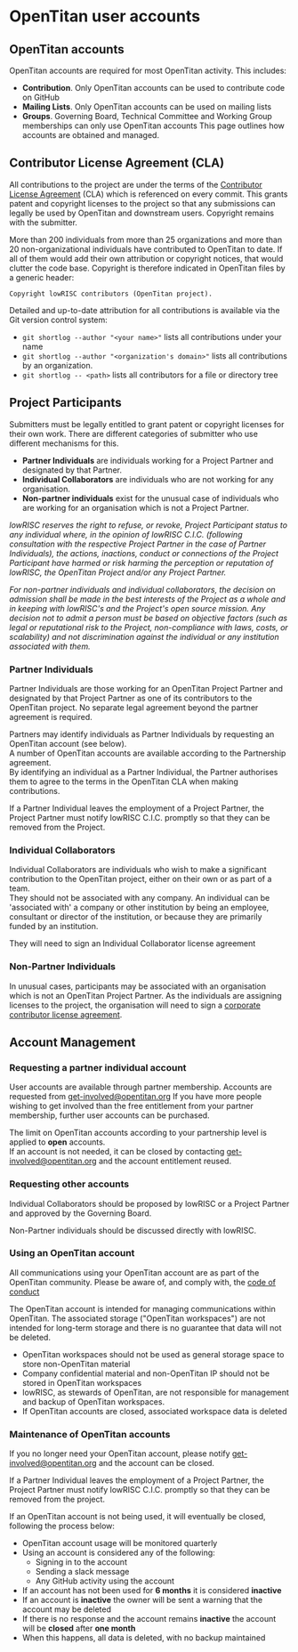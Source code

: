 # OpenTitan user accounts

## OpenTitan accounts
OpenTitan accounts are required for most OpenTitan activity.
This includes:
- **Contribution**.  Only OpenTitan accounts can be used to contribute code on GitHub
- **Mailing Lists**.  Only OpenTitan accounts can be used on mailing lists
- **Groups**.  Governing Board, Technical Committee and Working Group memberships can only use OpenTitan accounts
This page outlines how accounts are obtained and managed.

## Contributor License Agreement (CLA)

All contributions to the project are under the terms of the [Contributor License Agreement](https://github.com/lowRISC/opentitan/blob/master/CLA) (CLA) which is referenced on every commit.
This grants patent and copyright licenses to the project so that any submissions can legally be used by OpenTitan and downstream users.
Copyright remains with the submitter.  

More than 200 individuals from more than 25 organizations and more than 20 non-organizational individuals have contributed to OpenTitan to date. 
If all of them would add their own attribution or copyright notices, that would clutter the code base.
Copyright is therefore indicated in OpenTitan files by a generic header:

`Copyright lowRISC contributors (OpenTitan project).`

Detailed and up-to-date attribution for all contributions is available via the Git version control system:
- `git shortlog --author "<your name>"` lists all contributions under your name
- `git shortlog --author "<organization's domain>"` lists all contributions by an organization.
- `git shortlog -- <path>` lists all contributors for a file or directory tree

## Project Participants

Submitters must be legally entitled to grant patent or copyright licenses for their own work.
There are different categories of submitter who use different mechanisms for this.

- **Partner Individuals** are individuals working for a Project Partner and designated by that Partner.
- **Individual Collaborators** are individuals who are not working for any organisation.
- **Non-partner individuals** exist for the unusual case of individuals who are working for an organisation which is not a Project Partner.

*lowRISC reserves the right to refuse, or revoke, Project Participant status to any individual where, in the opinion of lowRISC C.I.C. (following consultation with the respective Project Partner in the case of Partner Individuals),* 
*the actions, inactions, conduct or connections of the Project Participant have harmed or risk harming the perception or reputation of lowRISC, the OpenTitan Project and/or any Project Partner.*

*For non-partner individuals and individual collaborators, the decision on admission shall be made in the best interests of the Project as a whole and in keeping with lowRISC's and the Project's open source mission.*
*Any decision not to admit a person must be based on objective factors (such as legal or reputational risk to the Project, non-compliance with laws, costs, or scalability)* 
*and not discrimination against the individual or any institution associated with them.*

### Partner Individuals

Partner Individuals are those working for an OpenTitan Project Partner and designated by that Project Partner as one of its contributors to the OpenTitan project.
No separate legal agreement beyond the partner agreement is required.

Partners may identify individuals as Partner Individuals by requesting an OpenTitan account (see below).  
A number of OpenTitan accounts are available according to the Partnership agreement.   
By identifying an individual as a Partner Individual, the Partner authorises them to agree to the terms in the OpenTitan CLA when making contributions.

If a Partner Individual leaves the employment of a Project Partner, the Project Partner must notify lowRISC C.I.C. promptly so that they can be removed from the Project.  

### Individual Collaborators

Individual Collaborators are individuals who wish to make a significant contribution to the OpenTitan project, either on their own or as part of a team.  
They should not be associated with any company.
An individual can be 'associated with' a company or other institution by being an employee, consultant or director of the institution, or because they are primarily funded by an institution.

They will need to sign an Individual Collaborator license agreement

### Non-Partner Individuals

In unusual cases, participants may be associated with an organisation which is not an OpenTitan Project Partner.
As the individuals are assigning licenses to the project, the organisation will need to sign a [corporate contributor license agreement](./corporate_cla.txt).

## Account Management

### Requesting a partner individual account
User accounts are available through partner membership.
Accounts are requested from get-involved@opentitan.org
If you have more people wishing to get involved than the free entitlement from your partner membership, further user accounts can be purchased. 

The limit on OpenTitan accounts according to your partnership level is applied to **open** accounts.  
If an account is not needed, it can be closed by contacting get-involved@opentitan.org and the account entitlement reused.

### Requesting other accounts
Individual Collaborators should be proposed by lowRISC or a Project Partner and approved by the Governing Board.

Non-Partner individuals should be discussed directly with lowRISC.

### Using an OpenTitan account
All communications using your OpenTitan account are as part of the OpenTitan community.
Please be aware of, and comply with, the [code of conduct](./code_of_conduct.md)

The OpenTitan account is intended for managing communications within OpenTitan.
The associated storage ("OpenTitan workspaces") are not intended for long-term storage and there is no guarantee that data will not be deleted.
- OpenTitan workspaces should not be used as general storage space to store non-OpenTitan material
- Company confidential material and non-OpenTitan IP should not be stored in OpenTitan workspaces
- lowRISC, as stewards of OpenTitan, are not responsible for management and backup of OpenTitan workspaces.
- If OpenTitan accounts are closed, associated workspace data is deleted

### Maintenance of OpenTitan accounts
If you no longer need your OpenTitan account, please notify get-involved@opentitan.org and the account can be closed.

If a Partner Individual leaves the employment of a Project Partner, the Project Partner must notify lowRISC C.I.C. promptly so that they can be removed from the project.

If an OpenTitan account is not being used, it will eventually be closed, following the process below:
- OpenTitan account usage will be monitored quarterly
- Using an account is considered any of the following:
  - Signing in to the account
  - Sending a slack message
  - Any GitHub activity using the account
- If an account has not been used for **6 months** it is considered **inactive**   
- If an account is **inactive** the owner will be sent a warning that the account may be deleted
- If there is no response and the account remains **inactive** the account will be **closed** after **one month**
- When this happens, all data is deleted, with no backup maintained

